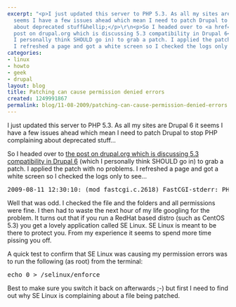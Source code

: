 ```yaml
---
excerpt: "<p>I just updated this server to PHP 5.3. As all my sites are Drupal 6 it
  seems I have a few issues ahead which mean I need to patch Drupal to stop PHP complaining
  about deprecated stuff&hellip;</p>\r\n<p>So I headed over to <a href=\"http://drupal.org/node/360605#comment-1852706\">the
  post on drupal.org which is discussing 5.3 compatibility in Drupal 6</a> (which
  I personally think SHOULD go in) to grab a patch. I applied the patch with no problems.
  I refreshed a page and got a white screen so I checked the logs only to see&hellip;</p>"
categories:
- linux
- howto
- geek
- drupal
layout: blog
title: Patching can cause permission denied errors
created: 1249991867
permalink: blog/11-08-2009/patching-can-cause-permission-denied-errors
---
```

<p>I just updated this server to PHP 5.3. As all my sites are Drupal 6 it seems I have a few issues ahead which mean I need to patch Drupal to stop PHP complaining about deprecated stuff&hellip;</p>
<p>So I headed over to <a href="http://drupal.org/node/360605#comment-1852706">the post on drupal.org which is discussing 5.3 compatibility in Drupal 6</a> (which I personally think SHOULD go in) to grab a patch. I applied the patch with no problems. I refreshed a page and got a white screen so I checked the logs only to see&hellip;</p>
<pre class="codeblock">
2009-08-11 12:30:10: (mod_fastcgi.c.2618) FastCGI-stderr: PHP Warning:  require_once(./includes/file.inc) [<a href="function.require-once">function.require-once</a>]: failed to open stream: Permission denied in /path/to/drupal_installation/drupal/includes/common.inc on line 2562</pre>
<p>Well that was odd. I checked the file and the folders and all permissions were fine. I then had to waste the next hour of my life googling for the problem. It turns out that if you run a RedHat based distro (such as CentOS 5.3) you get a lovely application called SE&nbsp;Linux. SE&nbsp;Linux is meant to be there to protect you. From my experience it seems to spend more time pissing you off.</p>
<p>A quick test to confirm that SE&nbsp;Linux was causing my permission errors was to run the following (as root) from the terminal:</p>
<pre class="codeblock">
echo 0 &gt; /selinux/enforce</pre>
<p>Best to make sure you switch it back on afterwards ;-) but first I need to find out why SE&nbsp;Linux is complaining about a file being patched.</p>

